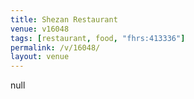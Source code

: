 ```yaml
---
title: Shezan Restaurant
venue: v16048
tags: [restaurant, food, "fhrs:413336"]
permalink: /v/16048/
layout: venue
---
```

null
